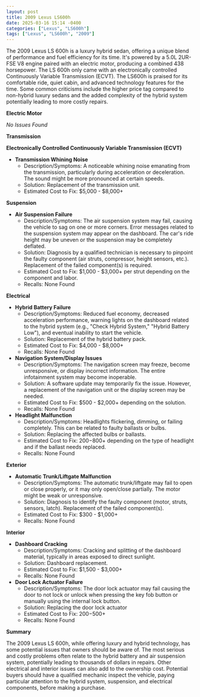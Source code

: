 ```yaml
---
layout: post
title: 2009 Lexus LS600h
date: 2025-03-16 15:14 -0400
categories: ["Lexus", "LS600h"]
tags: ["Lexus", "LS600h", "2009"]
---
```

The 2009 Lexus LS 600h is a luxury hybrid sedan, offering a unique blend of performance and fuel efficiency for its time. It's powered by a 5.0L 2UR-FSE V8 engine paired with an electric motor, producing a combined 438 horsepower. The LS 600h only came with an electronically controlled Continuously Variable Transmission (ECVT). The LS600h is praised for its comfortable ride, quiet cabin, and advanced technology features for the time. Some common criticisms include the higher price tag compared to non-hybrid luxury sedans and the added complexity of the hybrid system potentially leading to more costly repairs.

**Electric Motor**

*No Issues Found*

**Transmission**

**Electronically Controlled Continuously Variable Transmission (ECVT)**

*   **Transmission Whining Noise**
    *   Description/Symptoms: A noticeable whining noise emanating from the transmission, particularly during acceleration or deceleration. The sound might be more pronounced at certain speeds.
    *   Solution: Replacement of the transmission unit.
    *   Estimated Cost to Fix: $5,000 - $8,000+

**Suspension**

*   **Air Suspension Failure**
    *   Description/Symptoms: The air suspension system may fail, causing the vehicle to sag on one or more corners. Error messages related to the suspension system may appear on the dashboard. The car's ride height may be uneven or the suspension may be completely deflated.
    *   Solution: Diagnosis by a qualified technician is necessary to pinpoint the faulty component (air struts, compressor, height sensors, etc.). Replacement of the failed component(s) is required.
    *   Estimated Cost to Fix: $1,000 - $3,000+ per strut depending on the component and labor.
    *   Recalls: None Found

**Electrical**

*   **Hybrid Battery Failure**
    *   Description/Symptoms: Reduced fuel economy, decreased acceleration performance, warning lights on the dashboard related to the hybrid system (e.g., "Check Hybrid System," "Hybrid Battery Low"), and eventual inability to start the vehicle.
    *   Solution: Replacement of the hybrid battery pack.
    *   Estimated Cost to Fix: $4,000 - $8,000+
    *   Recalls: None Found
*   **Navigation System/Display Issues**
    *   Description/Symptoms: The navigation screen may freeze, become unresponsive, or display incorrect information. The entire infotainment system may become inoperable.
    *   Solution: A software update may temporarily fix the issue. However, a replacement of the navigation unit or the display screen may be needed.
    *   Estimated Cost to Fix: $500 - $2,000+ depending on the solution.
    *   Recalls: None Found
* **Headlight Malfunction**
    *   Description/Symptoms: Headlights flickering, dimming, or failing completely. This can be related to faulty ballasts or bulbs.
    *   Solution: Replacing the affected bulbs or ballasts.
    *   Estimated Cost to Fix: $200-$800+ depending on the type of headlight and if the ballast needs replaced.
    *   Recalls: None Found

**Exterior**

*   **Automatic Trunk/Liftgate Malfunction**
    *   Description/Symptoms: The automatic trunk/liftgate may fail to open or close properly, or it may only open/close partially. The motor might be weak or unresponsive.
    *   Solution: Diagnosis to identify the faulty component (motor, struts, sensors, latch). Replacement of the failed component(s).
    *   Estimated Cost to Fix: $300 - $1,000+
    *   Recalls: None Found

**Interior**

*   **Dashboard Cracking**
    *   Description/Symptoms: Cracking and splitting of the dashboard material, typically in areas exposed to direct sunlight.
    *   Solution: Dashboard replacement.
    *   Estimated Cost to Fix: $1,500 - $3,000+
    *   Recalls: None Found
*   **Door Lock Actuator Failure**
    *   Description/Symptoms: The door lock actuator may fail causing the door to not lock or unlock when pressing the key fob button or manually using the internal lock button.
    *   Solution: Replacing the door lock actuator
    *   Estimated Cost to Fix: $200-$500+
    *   Recalls: None Found

**Summary**

The 2009 Lexus LS 600h, while offering luxury and hybrid technology, has some potential issues that owners should be aware of. The most serious and costly problems often relate to the hybrid battery and air suspension system, potentially leading to thousands of dollars in repairs. Other electrical and interior issues can also add to the ownership cost. Potential buyers should have a qualified mechanic inspect the vehicle, paying particular attention to the hybrid system, suspension, and electrical components, before making a purchase.

